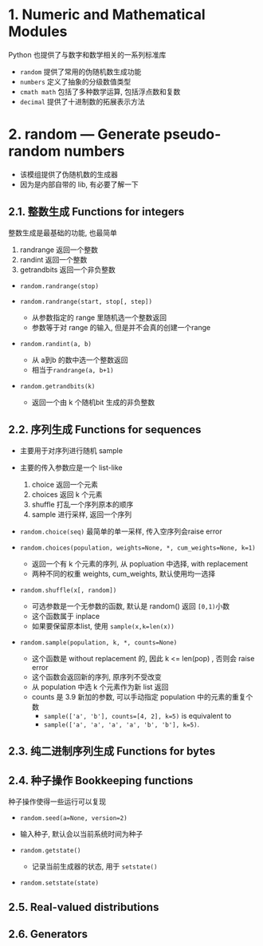 # 1. Numeric and Mathematical Modules

Python 也提供了与数字和数学相关的一系列标准库  

* `random` 提供了常用的伪随机数生成功能
* `numbers` 定义了抽象的分级数值类型
* `cmath math` 包括了多种数学运算, 包括浮点数和复数
* `decimal` 提供了十进制数的拓展表示方法


# 2. random — Generate pseudo-random numbers

* 该模组提供了伪随机数的生成器  
* 因为是内部自带的 lib, 有必要了解一下

## 2.1. 整数生成 Functions for integers

整数生成是最基础的功能, 也最简单  
1. randrange   返回一个整数
2. randint     返回一个整数
3. getrandbits 返回一个非负整数

*  `random.randrange(stop)`
*  `random.randrange(start, stop[, step])`
   * 从参数指定的 range 里随机选一个整数返回
   * 参数等于对 range 的输入, 但是并不会真的创建一个range  

*  `random.randint(a, b)`
   * 从 a到b 的数中选一个整数返回
   * 相当于`randrange(a, b+1)`  

*  `random.getrandbits(k)`
   *  返回一个由 k 个随机bit 生成的非负整数

## 2.2. 序列生成 Functions for sequences

* 主要用于对序列进行随机 sample
* 主要的传入参数应是一个 list-like
   1. choice  返回一个元素
   2. choices 返回 k 个元素
   3. shuffle 打乱一个序列原本的顺序
   4. sample  进行采样, 返回一个序列

* `random.choice(seq)` 最简单的单一采样, 传入空序列会raise error
* `random.choices(population, weights=None, *, cum_weights=None, k=1)`
  * 返回一个有 k 个元素的序列, 从 popluation 中选择, with replacement
  * 两种不同的权重 weights, cum_weights, 默认使用均一选择

* `random.shuffle(x[, random])`
  * 可选参数是一个无参数的函数, 默认是 random() 返回 `[0,1)`小数
  * 这个函数属于 inplace
  * 如果要保留原本list, 使用 `sample(x,k=len(x))`

* `random.sample(population, k, *, counts=None)`
  * 这个函数是 without replacement 的, 因此 k <= len(pop) , 否则会 raise error
  * 这个函数会返回新的序列, 原序列不受改变
  * 从 population 中选 k 个元素作为新 list 返回
  * counts 是 3.9 新加的参数, 可以手动指定 population 中的元素的重复个数
    * `sample(['a', 'b'], counts=[4, 2], k=5)` is equivalent to 
    * `sample(['a', 'a', 'a', 'a', 'b', 'b'], k=5)`.


## 2.3. 纯二进制序列生成 Functions for bytes

## 2.4. 种子操作 Bookkeeping functions

种子操作使得一些运行可以复现
*  `random.seed(a=None, version=2)`
  *  输入种子, 默认会以当前系统时间为种子

*  `random.getstate()`
   *  记录当前生成器的状态, 用于 `setstate()` 
*  `random.setstate(state)`

## 2.5. Real-valued distributions


## 2.6. Generators